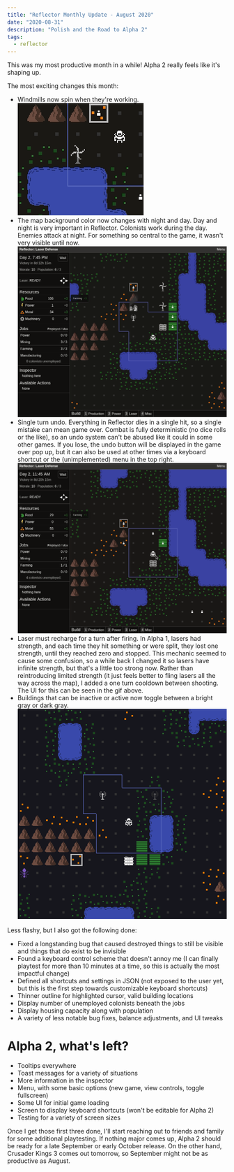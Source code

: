 ```yaml
---
title: "Reflector Monthly Update - August 2020"
date: "2020-08-31"
description: "Polish and the Road to Alpha 2"
tags:
  - reflector
---
```


This was my most productive month in a while! Alpha 2 really feels like it's shaping up.

The most exciting changes this month:

- Windmills now spin when they're working.
  ![GIF](./windmill.gif)
- The map background color now changes with night and day. Day and night is very important in Reflector. Colonists work during the day. Enemies attack at night. For something so central to the game, it wasn't very visible until now.
  ![GIF](./sunset.gif)
- Single turn undo. Everything in Reflector dies in a single hit, so a single mistake can mean game over. Combat is fully deterministic (no dice rolls or the like), so an undo system can't be abused like it could in some other games. If you lose, the undo button will be displayed in the game over pop up, but it can also be used at other times via a keyboard shortcut or the (unimplemented) menu in the top right.
  ![GIF](./undo.gif)
- Laser must recharge for a turn after firing. In Alpha 1, lasers had strength, and each time they hit something or were split, they lost one strength, until they reached zero and stopped. This mechanic seemed to cause some confusion, so a while back I changed it so lasers have infinite strength, but that's a little too strong now. Rather than reintroducing limited strength (it just feels better to fling lasers all the way across the map), I added a one turn cooldown between shooting. The UI for this can be seen in the gif above.
- Buildings that can be inactive or active now toggle between a bright gray or dark gray.
  ![PNG](./activeinactive.png)

Less flashy, but I also got the following done:

- Fixed a longstanding bug that caused destroyed things to still be visible and things that do exist to be invisible
- Found a keyboard control scheme that doesn't annoy me (I can finally playtest for more than 10 minutes at a time, so this is actually the most impactful change)
- Defined all shortcuts and settings in JSON (not exposed to the user yet, but this is the first step towards customizable keyboard shortcuts)
- Thinner outline for highlighted cursor, valid building locations
- Display number of unemployed colonists beneath the jobs
- Display housing capacity along with population
- A variety of less notable bug fixes, balance adjustments, and UI tweaks

# Alpha 2, what's left?

- Tooltips everywhere
- Toast messages for a variety of situations
- More information in the inspector
- Menu, with some basic options (new game, view controls, toggle fullscreen)
- Some UI for initial game loading
- Screen to display keyboard shortcuts (won't be editable for Alpha 2)
- Testing for a variety of screen sizes

Once I get those first three done, I'll start reaching out to friends and family for some additional playtesting. If nothing major comes up, Alpha 2 should be ready for a late September or early October release. On the other hand, Crusader Kings 3 comes out tomorrow, so September might not be as productive as August.
